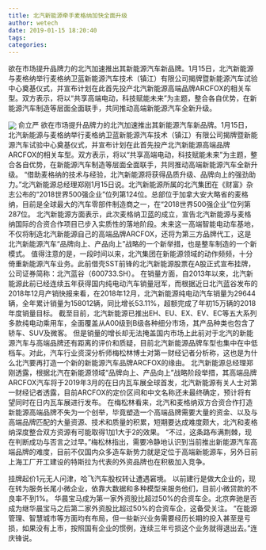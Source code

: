 ```yaml
---
title: 北汽新能源牵手麦格纳加快全面升级
author: wetech
date: 2019-01-15 18:20:40
tags: 
categories: 
---
```

欲在市场提升品牌力的北汽加速推出其新能源汽车新品牌。1月15日，北汽新能源与麦格纳举行麦格纳卫蓝新能源汽车技术（镇江）有限公司揭牌暨新能源汽车试验中心奠基仪式，并宣布计划在此首先投产北汽新能源高端品牌ARCFOX的相关车型。双方表示，将以“共享高端电动，科技赋能未来”为主题，整合各自优势，在新能源汽车制造等层面全面联手，共同推动高端新能源汽车全新升级。
<!-- more -->
<img align="center" border="0" src="https://imgcdn.yicai.com/uppics/images/2019/01/ddcde2248ca227eb388fccaa109eb346.jpg" />
俞立严
欲在市场提升品牌力的北汽加速推出其新能源汽车新品牌。1月15日，北汽新能源与麦格纳举行麦格纳卫蓝新能源汽车技术（镇江）有限公司揭牌暨新能源汽车试验中心奠基仪式，并宣布计划在此首先投产北汽新能源高端品牌ARCFOX的相关车型。双方表示，将以“共享高端电动，科技赋能未来”为主题，整合各自优势，在新能源汽车制造等层面全面联手，共同推动高端新能源汽车全新升级。
“借助麦格纳的技术与经验，北汽新能源将获得品质升级、品牌向上的强劲助力。”北汽新能源总经理郑刚1月15日说。北汽新能源所属的北汽集团在《财富》杂志公布的“2018世界500强企业”位列第124位。总部位于加拿大安大略省的麦格纳，目前是全球最大的汽车零部件制造商之一，在“2018世界500强企业”位列第287位。
北汽新能源方面表示，此次麦格纳卫蓝的成立，宣告北汽新能源与麦格纳国际的合资合作项目已步入实质性的落地阶段。未来这一高端智能电动车基地，不仅将制造北汽新能源自己的高端品牌ARCFOX，还将为第三方品牌代工，这是北汽新能源汽车“品牌向上、产品向上”战略的一个新举措，也是整车制造的一个新模式。
值得注意的是，一段时间以来，北汽集团在新能源领域的动作频频，十分倚重新能源汽车业务。此前借壳SST前锋的北汽新能源股票在A股正式宣布挂牌，公司证券简称：北汽蓝谷（600733.SH）。
在销量方面，自2013年以来，北汽新能源此前已经连续五年获得国内纯电动汽车销量冠军，而根据近日北汽蓝谷发布的2018年12月产销快报来看，在2018年12月，北汽新能源纯电动汽车销量为29644辆，全年累计销量为158012辆，同比增长53.11%，超额完成了年初15万辆的2018年度销量目标。
截至目前，北汽新能源已推出EH、EU、EX、EV、EC等五大系列多款纯电动乘用车，全面覆盖从A00级到B级各种细分市场，其产品种类也包含了轿车、SUV及微客。
但是销量的增长却无法掩盖国内市场上此前对于北汽的新能源汽车与高端品牌还有距离的评价和质疑，目前北汽新能源品牌车型也集中在中低档车。对此，汽车行业资深分析师梅松林博士对第一财经记者分析称，这也是为什么北汽要再打造一个新的新能源汽车品牌ARCFOX的缘由。
北汽新能源总经理郑刚透露，根据北汽在新能源领域“品牌向上、产品向上”战略阶段举措，其高端品牌ARCFOX汽车将于2019年3月的在日内瓦车展全球首发，北汽新能源有关人士对第一财经记者透露，目前ARCFOX的定价区间和中文名称还未最终确定，预计将有望同时在日内瓦车展进行发布。
在梅松林看来，北汽和麦格纳双方合资合作打造新能源高端品牌不失为一个创举，毕竟塑造一个高端品牌需要大量的资金、以及与高端品牌匹配的大量资源、技术和质量的积累，短期要达成难度颇大，北汽和麦格纳深度整合双方资源有可能取得1加1大于2的效果。
“不过，这条路布满荆棘，现在判断成功与否言之过早。”梅松林指出，需要冷静地认识到当前推出新能源汽车高端品牌的难度，目前不仅国内众多造车新势力就是定位于高端新能源车，另外日前上海工厂开工建设的特斯拉为代表的外资品牌也在积极加入竞争。
 
 
挂牌起价1元无人问津，哈飞汽车股权转让遭遇窘境。
以前建行是做大企业的，现在转为服务长尾小微企业，依靠大数据和多种模型来服务他们，目前小微贷款的不良率不到1%。
华晨宝马成为第一家外资股比超过50%的合资车企。北京奔驰是否成为继华晨宝马之后第二家外资股比超过50%的合资车企，这备受关注。
“在能源管理、智慧城市等方面均有布局，但一些新兴业务需要经历长期的投入甚至是亏损，如果没有上市，按照国有企业的惯例，连续三年亏损这个业务就得退出去。”连庆锋说。
